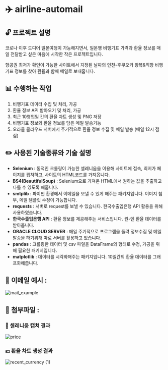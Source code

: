 # ✈️ airline-automail 

## 🔓 프로젝트 설명
코로나 이후 드디어 일본여행이 가능해지면서, 일본행 비행기표 가격과 환율 정보를 매일 전달받고 싶은 마음에 시작한 작은 프로젝트입니다.

항공권 최저가 확인이 가능한 사이트에서 지정된 날짜의 인천-후쿠오카 왕복&직항 비행기표 정보를 찾아 환율과 함께 메일로 보내줍니다.


## 📊 수행하는 작업
1. 비행기표 데이터 수집 및 처리, 가공
2. 환율 정보 API 받아오기 및 처리, 가공
3. 최근 10영업일 간의 환율 차트 생성 및 PNG 저장
4. 비행기표 정보와 환율 정보를 담은 메일 발송기능
5. 오라클 클라우드 서버에서 주기적으로 환율 정보 수집 및 메일 발송 (매일 12시 점심)


## ✏️ 사용된 기술종류와 기술 설명
- **Selenium** : 동적인 크롤링이 가능한 셀레니움을 이용해 사이트에 접속, 최저가 페이지를 캡쳐하고, 사이트의 HTML코드를 가져옵니다. 
- **BS4(BeautifulSoup)** : Selenium으로 가져온 HTML에서 원하는 값을 추출하고 다룰 수 있도록 해줍니다.
- **smtplib** : 파이썬 환경에서 이메일을 보낼 수 있게 해주는 패키지입니다. 이미지 첨부, 메일 템플릿 수정이 가능합니다.
- **requests** : 서버로 request를 보낼 수 있습니다. 한국수출입은행 API 활용을 위해 사용하였습니다.
- **한국수출입은행 API** : 환율 정보를 제공해주는 서비스입니다. 원-엔 환율 데이터를 받아옵니다.
- **ORACLE CLOUD SERVER** : 매일 주기적으로 프로그램을 돌려 정보수집 및 메일 발송을 하기위해 따로 서버를 활용하고 있습니다.
- **pandas** : 크롤링한 데이터 및 csv 파일을 DataFrame의 형태로 수정, 가공을 위해 필요한 패키지입니다.
- **matplotlib** : 데이터를 시각화해주는 패키지입니다. 10일간의 환율 데이터를 그래프화해줍니다.


## 📩 이메일 예시 :
![mail_example](https://user-images.githubusercontent.com/59094592/195336022-a1551b13-af8b-4d64-b910-1ac2c6d60e7d.png)

## 📎 첨부파일 :
### 📸 셀레니움 캡쳐 결과
![price](https://user-images.githubusercontent.com/59094592/193433847-92c4863d-9292-44b7-92fd-2eb255b0c91d.png)

### 💴 환율 차트 생성 결과
![recent_currency (1)](https://user-images.githubusercontent.com/59094592/195333796-c5e9496d-e3f8-45ec-b354-18e928d95394.png)
